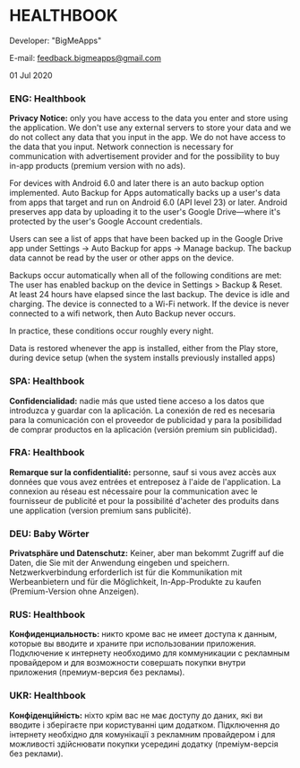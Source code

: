 <!--img src="https://i.imgur.com/6AVGED9.png" width="128"-->  
# HEALTHBOOK

Developer: "BigMeApps"

E-mail: feedback.bigmeapps@gmail.com 

01 Jul 2020

### ENG:    Healthbook
**Privacy Notice:**  only you have access to the data you enter and store using the application. 
We don't use any external servers to store your data and we do not collect any data that you input in the app.
We do not have access to the data that you input.
Network connection is necessary for communication with advertisement provider and for the possibility 
to buy in-app products (premium version with no ads). 

For devices with Android 6.0 and later there is an auto backup option implemented. 
Auto Backup for Apps automatically backs up a user's data from apps that target and run on Android 6.0 (API level 23) or later.
Android preserves app data by uploading it to the user's Google Drive—where it's protected by the user's Google Account credentials.

Users can see a list of apps that have been backed up in the Google Drive app under Settings -> Auto Backup for apps -> Manage backup.
The backup data cannot be read by the user or other apps on the device.

Backups occur automatically when all of the following conditions are met:
    The user has enabled backup on the device in Settings > Backup & Reset.
    At least 24 hours have elapsed since the last backup.
    The device is idle and charging.
    The device is connected to a Wi-Fi network. If the device is never connected to a wifi network, then Auto Backup never occurs.

In practice, these conditions occur roughly every night.

Data is restored whenever the app is installed, either from the Play store, during device setup (when the system installs previously installed apps)

### SPA:    Healthbook
**Confidencialidad:**  nadie más que usted tiene acceso a los datos que introduzca y guardar con la aplicación. 
La conexión de red es necesaria para la comunicación con el proveedor de publicidad y para la posibilidad de 
comprar productos en la aplicación (versión premium sin publicidad).

### FRA:    Healthbook
**Remarque sur la confidentialité:**  personne, sauf si vous avez accès aux données que vous avez entrées et entreposez à l'aide de l'application. La connexion au réseau est nécessaire pour la communication avec le fournisseur de publicité et pour la possibilité d'acheter des produits dans une application (version premium sans publicité).

### DEU:    Baby Wörter
**Privatsphäre und Datenschutz:**  Keiner, aber man bekommt Zugriff auf die Daten, die Sie mit der Anwendung eingeben und speichern. Netzwerkverbindung erforderlich ist für die Kommunikation mit Werbeanbietern und für die Möglichkeit, In-App-Produkte zu kaufen (Premium-Version ohne Anzeigen).

### RUS:    Healthbook
**Конфиденциальность:**  никто кроме вас не имеет доступа к данным, которые вы вводите и храните при использовании приложения. Подключение к интернету необходимо для коммуникации с рекламным провайдером и для возможности совершать покупки внутри приложения (премиум-версия без рекламы).

### UKR:    Healthbook
**Конфіденційність:**  ніхто крім вас не має доступу до даних, які ви вводите і зберігаєте при користуванні цим додатком. Підключення до інтернету необхідно для комунікації з рекламним провайдером і для можливості здійснювати покупки усередині додатку (преміум-версія без реклами).   
